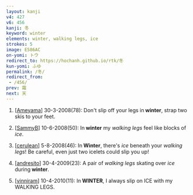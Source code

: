 ```yaml
---
layout: kanji
v4: 427
v6: 456
kanji: 冬
keyword: winter
elements: winter, walking legs, ice
strokes: 5
image: E586AC
on-yomi: トウ
redirect_to: https://hochanh.github.io/rtk/冬
kun-yomi: ふゆ
permalink: /冬/
redirect_from:
 - /456/
prev: 霜
next: 天
---
```


1) [<a href="http://kanji.koohii.com/profile/Ameyama">Ameyama</a>] 30-3-2008(78): Don&#039;t slip off your legs in<strong> winter</strong>, strap two skis to your feet.

2) [<a href="http://kanji.koohii.com/profile/SammyB">SammyB</a>] 10-6-2008(50): In<strong> winter</strong> my <em>walking legs</em> feel like blocks of <em>ice</em>.

3) [<a href="http://kanji.koohii.com/profile/cerulean">cerulean</a>] 5-8-2008(46): In<strong> Winter</strong>, there&#039;s <em>ice</em> beneath your <em>walking legs</em>! Be careful, even just two icelets could slip you up!

4) [<a href="http://kanji.koohii.com/profile/andresito">andresito</a>] 30-4-2009(23): A pair of <em>walking legs</em> skating over <em> ice</em> during<strong> winter</strong>.

5) [<a href="http://kanji.koohii.com/profile/vinniram">vinniram</a>] 10-4-2010(11): In<strong> WINTER</strong>, I always slip on ICE with my WALKING LEGS.

